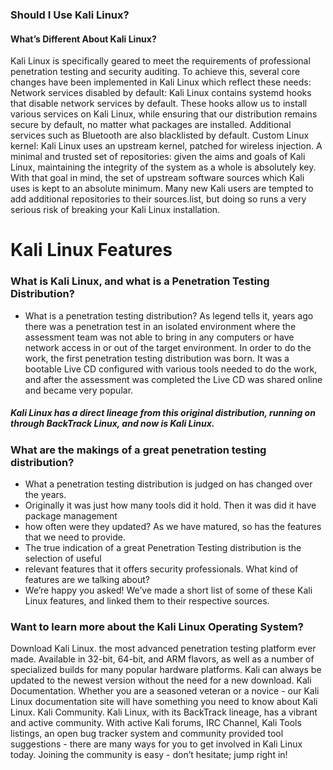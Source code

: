 ### Should I Use Kali Linux?
#### What’s Different About Kali Linux?

Kali Linux is specifically geared to meet the requirements of professional penetration testing and security auditing. 
To achieve this, several core changes have been implemented in Kali Linux which reflect these needs:
Network services disabled by default: Kali Linux contains systemd hooks that disable network services by default. 
These hooks allow us to install various services on Kali Linux, while ensuring that our distribution remains secure by default,
no matter what packages are installed. Additional services such as Bluetooth are also blacklisted by default.
Custom Linux kernel: Kali Linux uses an upstream kernel, patched for wireless injection.
A minimal and trusted set of repositories: given the aims and goals of Kali Linux, 
maintaining the integrity of the system as a whole is absolutely key. With that goal in mind, the set of upstream software 
sources which Kali uses is kept to an absolute minimum. Many new Kali users are tempted to add additional repositories to their 
sources.list, but doing so runs a very serious risk of breaking your Kali Linux installation.

# Kali Linux Features


### What is Kali Linux, and what is a Penetration Testing Distribution?

* What is a penetration testing distribution?
      As legend tells it, years ago there was a penetration test in an isolated environment where the assessment
      team was not able to bring in any computers or have network access in or out of the target environment.
      In order to do the work, the first penetration testing distribution was born. It was a bootable Live CD 
      configured with various tools needed to do the work, and after the assessment was completed the Live CD 
      was shared online and became very popular.

##### Kali Linux has a direct lineage from this original distribution, running on through BackTrack Linux, and now is Kali Linux.

### What are the makings of a great penetration testing distribution?
*    What a penetration testing distribution is judged on has changed over the years.
*    Originally it was just how many tools did it hold. Then it was did it have package management
*    how often were they updated? As we have matured, so has the features that we need to provide.
*    The true indication of a great Penetration Testing distribution is the selection of useful 
*    relevant features that it offers security professionals. What kind of features are we talking about?
*    We’re happy you asked! We’ve made a short list of some of these Kali Linux features, and linked them to their respective sources.

### Want to learn more about the Kali Linux Operating System?
Download Kali Linux. the most advanced penetration testing platform ever made. Available in 32-bit, 64-bit, and ARM flavors,
as well as a number of specialized builds for many popular hardware platforms. Kali can always be updated to the newest version without the need for a new download.
Kali Documentation. Whether you are a seasoned veteran or a novice - our Kali Linux documentation site will have something you need to know about Kali Linux.
Kali Community. Kali Linux, with its BackTrack lineage, has a vibrant and active community. With active Kali forums,
IRC Channel, Kali Tools listings, an open bug tracker system and community provided tool suggestions -
there are many ways for you to get involved in Kali Linux today. Joining the community is easy - don’t hesitate; jump right in!

